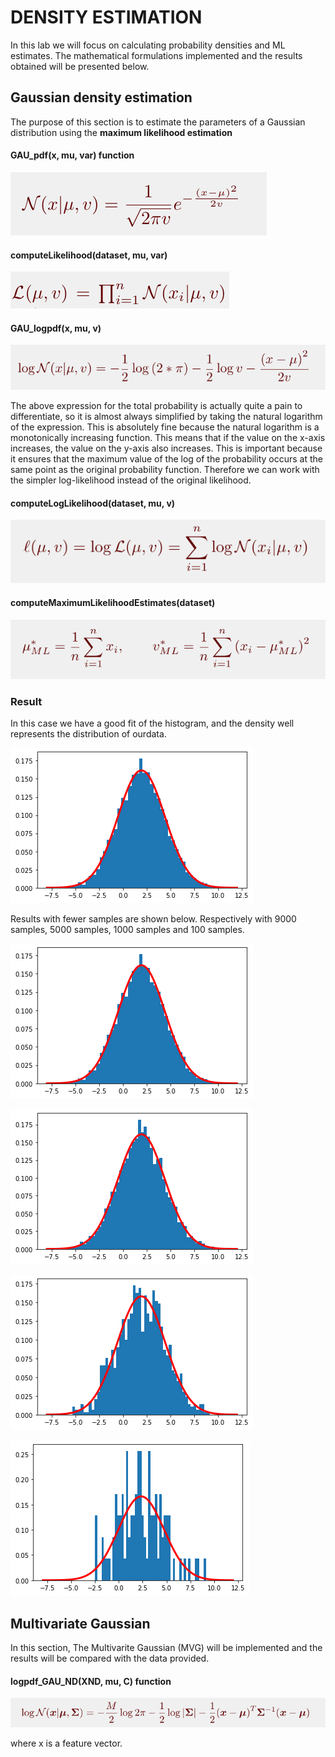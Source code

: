 # DENSITY ESTIMATION

In this lab we will focus on calculating probability densities and ML estimates. The mathematical formulations implemented and the results obtained will be presented below.



## Gaussian density estimation

The purpose of this section is to estimate the parameters of a Gaussian distribution using the **maximum likelihood estimation**

#### GAU_pdf(x, mu, var) function 



![plot](https://github.com/luapicella/Machine-Learning-I/blob/main/Density_Estimation/image/Schermata%20da%202021-03-30%2019-17-43.png)

#### computeLikelihood(dataset, mu, var)



![Schermata da 2021-03-30 19-18-45](https://github.com/luapicella/Machine-Learning-I/blob/main/Density_Estimation/image/Schermata%20da%202021-03-30%2019-18-45.png)

#### GAU_logpdf(x, mu, v)

![Schermata da 2021-03-30 19-19-05](https://github.com/luapicella/Machine-Learning-I/blob/main/Density_Estimation/image/Schermata%20da%202021-03-30%2019-19-05.png)

The above expression for the total probability is actually quite a pain to differentiate, so it is almost always simplified by taking the natural logarithm of the expression. This is absolutely fine because the natural logarithm is a monotonically increasing function. This means that if the value on the x-axis increases, the value on the y-axis also increases. This is important because it ensures that the maximum value of the log of the probability occurs at the same point as the original probability function. Therefore we can work with the simpler log-likelihood instead of the original likelihood.

#### computeLogLikelihood(dataset, mu, v)

![Schermata da 2021-03-30 19-19-22](https://github.com/luapicella/Machine-Learning-I/blob/main/Density_Estimation/image/Schermata%20da%202021-03-30%2019-19-22.png)

#### computeMaximumLikelihoodEstimates(dataset)

![Schermata da 2021-03-30 19-19-32](https://github.com/luapicella/Machine-Learning-I/blob/main/Density_Estimation/image/Schermata%20da%202021-03-30%2019-19-32.png)



### Result

In this case we have a good fit of the histogram, and the density well represents the distribution of ourdata. 



![Figure 2021-03-29 200935](https://github.com/luapicella/Machine-Learning-I/blob/main/Density_Estimation/image/Figure%202021-03-29%20200935.png)



Results with fewer samples are shown below. Respectively with 9000 samples, 5000 samples, 1000 samples and 100 samples.



![Figure 2021-03-30 193458](https://github.com/luapicella/Machine-Learning-I/blob/main/Density_Estimation/image/Figure%202021-03-30%20193458.png)

![Figure 2021-03-30 193505](https://github.com/luapicella/Machine-Learning-I/blob/main/Density_Estimation/image/Figure%202021-03-30%20193505.png)

![Figure 2021-03-30 193508](https://github.com/luapicella/Machine-Learning-I/blob/main/Density_Estimation/image/Figure%202021-03-30%20193508.png)

![Figure 2021-03-30 193512](https://github.com/luapicella/Machine-Learning-I/blob/main/Density_Estimation/image/Figure%202021-03-30%20193512.png)



## Multivariate Gaussian

In this section, The Multivarite Gaussian (MVG) will be implemented and the results will be compared with the data provided.

#### logpdf_GAU_ND(XND, mu, C) function

![Schermata da 2021-03-30 19-51-59](https://github.com/luapicella/Machine-Learning-I/blob/main/Density_Estimation/image/Schermata%20da%202021-03-30%2019-51-59.png)

where x is a feature vector.
